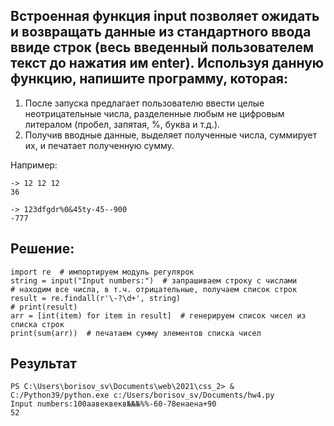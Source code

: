 ## Встроенная функция input позволяет ожидать и возвращать данные из стандартного ввода ввиде строк (весь введенный пользователем текст до нажатия им enter). Используя данную функцию, напишите программу, которая:

1. После запуска предлагает пользователю ввести целые неотрицательные числа,
разделенные любым не цифровым литералом (пробел, запятая, %, буква и т.д.).
2. Получив вводные данные, выделяет полученные числа, суммирует их,
и печатает полученную сумму.

Например:
```
-> 12 12 12
36

-> 123dfgdr%0&45ty-45--900
-777
```
## Решение:
```
import re  # импортируем модуль регулярок
string = input("Input numbers:")  # запрашиваем строку с числами
# находим все числа, в т.ч. отрицательные, получаем список строк
result = re.findall(r'\-?\d+', string)
# print(result)
arr = [int(item) for item in result]  # генерируем список чисел из списка строк
print(sum(arr))  # печатаем сумму элементов списка чисел
```

## Результат
```
PS C:\Users\borisov_sv\Documents\web\2021\css_2> & C:/Python39/python.exe c:/Users/borisov_sv/Documents/hw4.py
Input numbers:100аавеквекв№№№%%-60-78енаена+90
52
```
